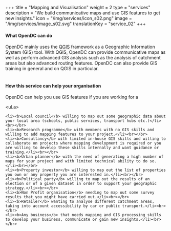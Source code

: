 +++
title = "Mapping and Visualisation"
weight = 2
type = "services"
description = "We build communicative maps and use GIS features to get new insights."
icon = "/img/services/icon_s02.png"
image = "/img/services/image_s02.svg"
translationKey = "service_02"
+++

#### What OpenDC can do
OpenDC mainly uses the <a href="https://qgis.org/en/site/" target="_blank"/>QGIS</a> framework as a Geographic Information System (GIS) tool. With QGIS, OpenDC can provide communicative maps as well as perform advanced GIS analysis such as the analysis of catchment areas but also advanced routing features. OpenDC can also provide GIS training in general and on QGIS in particular.
<br></br>


#### How this service can help your organisation
OpenDC can help you use GIS features if you are working for a
	
<ul.a>
	
	<li><b>Local council</b> willing to map out some geographic data about your local area (schools, public services, transport hubs etc.)</li><br></br>
	<li><b>Research programme</b> with members with no GIS skills and willing to add mapping features to your project.</li><br></br>
	<li><b>Consultancy</b> with limited in-house GIS skills and willing to collaborate on projects where mapping development is required or you are willing to develop these skills internally and want guidance or training.</li><br></br>
	<li><b>Urban planner</b> with the need of generating a high number of maps for your project and with limited technical ability to do so.</li><br></br>
	<li><b>Property investor</b> willing to map out the list of properties you own or any property you are interested in.</li><br></br>
	<li><b>Political party</b> willing to map out the results of an election or of a given dataset in order to support your geographic strategy.</li><br></br>
	<li><b>Non Profit organisation</b> needing to map out some survey results that you might have carried out.</li><br></br>
	<li><b>Retailer</b> wanting to analyse different catchment areas, taking into account accessibility by car or public transport.</li><br></br>
	<li><b>Any business</b> that needs mapping and GIS processing skills to develop your business, communicate or gain new insights.</li><br></br>
</ul>	

